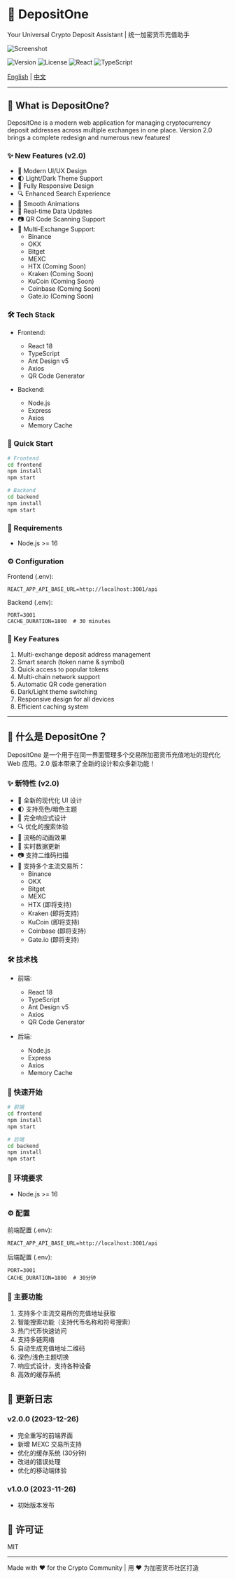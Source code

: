# 🌟 DepositOne

Your Universal Crypto Deposit Assistant | 统一加密货币充值助手

![Screenshot](./photo.png)

![Version](https://img.shields.io/badge/version-2.0.0-blue)
![License](https://img.shields.io/badge/license-MIT-green)
![React](https://img.shields.io/badge/React-18.x-61dafb)
![TypeScript](https://img.shields.io/badge/TypeScript-4.x-blue)

[English](#english) | [中文](#chinese)

---

<a name="english"></a>
## 🚀 What is DepositOne?

DepositOne is a modern web application for managing cryptocurrency deposit addresses across multiple exchanges in one place. Version 2.0 brings a complete redesign and numerous new features!

### ✨ New Features (v2.0)

- 🎨 Modern UI/UX Design
- 🌓 Light/Dark Theme Support
- 📱 Fully Responsive Design
- 🔍 Enhanced Search Experience
- 💫 Smooth Animations
- 🔄 Real-time Data Updates
- 📷 QR Code Scanning Support
- 🏢 Multi-Exchange Support:
  - Binance
  - OKX
  - Bitget
  - MEXC
  - HTX (Coming Soon)
  - Kraken (Coming Soon)
  - KuCoin (Coming Soon)
  - Coinbase (Coming Soon)
  - Gate.io (Coming Soon)

### 🛠️ Tech Stack

- Frontend:
  - React 18
  - TypeScript
  - Ant Design v5
  - Axios
  - QR Code Generator

- Backend:
  - Node.js
  - Express
  - Axios
  - Memory Cache

### 🚀 Quick Start

```bash
# Frontend
cd frontend
npm install
npm start

# Backend
cd backend
npm install
npm start
```

### 🔧 Requirements

- Node.js >= 16

### ⚙️ Configuration

Frontend (.env):
```env
REACT_APP_API_BASE_URL=http://localhost:3001/api
```

Backend (.env):
```env
PORT=3001
CACHE_DURATION=1800  # 30 minutes
```

### 🌟 Key Features

1. Multi-exchange deposit address management
2. Smart search (token name & symbol)
3. Quick access to popular tokens
4. Multi-chain network support
5. Automatic QR code generation
6. Dark/Light theme switching
7. Responsive design for all devices
8. Efficient caching system

---

<a name="chinese"></a>
## 🚀 什么是 DepositOne？

DepositOne 是一个用于在同一界面管理多个交易所加密货币充值地址的现代化 Web 应用。2.0 版本带来了全新的设计和众多新功能！

### ✨ 新特性 (v2.0)

- 🎨 全新的现代化 UI 设计
- 🌓 支持亮色/暗色主题
- 📱 完全响应式设计
- 🔍 优化的搜索体验
- 💫 流畅的动画效果
- 🔄 实时数据更新
- 📷 支持二维码扫描
- 🏢 支持多个主流交易所：
  - Binance
  - OKX
  - Bitget
  - MEXC
  - HTX (即将支持)
  - Kraken (即将支持)
  - KuCoin (即将支持)
  - Coinbase (即将支持)
  - Gate.io (即将支持)

### 🛠️ 技术栈

- 前端:
  - React 18
  - TypeScript
  - Ant Design v5
  - Axios
  - QR Code Generator

- 后端:
  - Node.js
  - Express
  - Axios
  - Memory Cache

### 🚀 快速开始

```bash
# 前端
cd frontend
npm install
npm start

# 后端
cd backend
npm install
npm start
```

### 🔧 环境要求

- Node.js >= 16

### ⚙️ 配置

前端配置 (.env):
```env
REACT_APP_API_BASE_URL=http://localhost:3001/api
```

后端配置 (.env):
```env
PORT=3001
CACHE_DURATION=1800  # 30分钟
```

### 🌟 主要功能

1. 支持多个主流交易所的充值地址获取
2. 智能搜索功能（支持代币名称和符号搜索）
3. 热门代币快速访问
4. 支持多链网络
5. 自动生成充值地址二维码
6. 深色/浅色主题切换
7. 响应式设计，支持各种设备
8. 高效的缓存系统

## 📝 更新日志

### v2.0.0 (2023-12-26)
- 完全重写的前端界面
- 新增 MEXC 交易所支持
- 优化的缓存系统 (30分钟)
- 改进的错误处理
- 优化的移动端体验

### v1.0.0 (2023-11-26)
- 初始版本发布

## 📄 许可证

MIT

---

Made with ❤️ for the Crypto Community | 用 ❤️ 为加密货币社区打造
